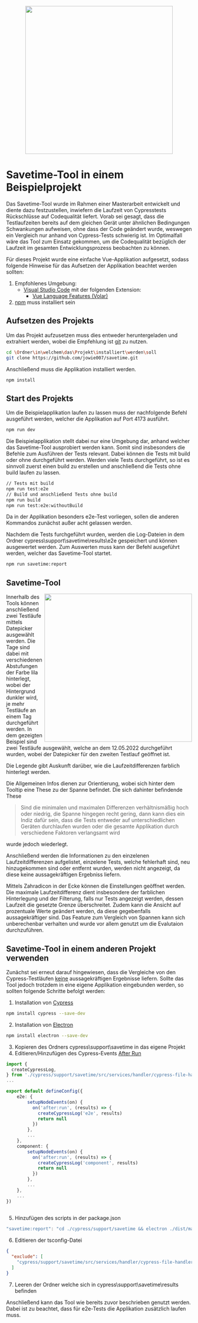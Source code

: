<p align="center">
   <img width="400" src="https://user-images.githubusercontent.com/90611576/214872753-5838b385-bb20-447e-baf6-2f6e6d414ce8.svg">
</p>

# Savetime-Tool in einem Beispielprojekt
Das Savetime-Tool wurde im Rahmen einer Masterarbeit entwickelt und diente dazu festzustellen, inwiefern die Laufzeit von Cypresstests Rückschlüsse auf Codequalität liefert. Vorab sei gesagt, dass die Testlaufzeiten bereits auf dem gleichen Gerät unter ähnlichen Bedingungen Schwankungen aufweisen, ohne dass der Code geändert wurde, weswegen ein Vergleich nur anhand von Cypress-Tests schwierig ist. Im Optimalfall wäre das Tool zum Einsatz gekommen, um die Codequalität bezüglich der Laufzeit im gesamten Entwicklungsprozess beobachten zu können.

Für dieses Projekt wurde eine einfache Vue-Applikation aufgesetzt, sodass folgende Hinweise für das Aufsetzen der Applikation beachtet werden sollten:
1. Empfohlenes Umgebung:
    * [Visual Studio Code](https://code.visualstudio.com/) mit der folgenden Extension:
        + [Vue Language Features (Volar)](https://marketplace.visualstudio.com/items?itemName=Vue.volar)
2. [npm](https://docs.npmjs.com/downloading-and-installing-node-js-and-npm) muss installiert sein

## Aufsetzen des Projekts
Um das Projekt aufzusetzen muss dies entweder heruntergeladen und extrahiert werden, wobei die Empfehlung ist [git](https://git-scm.com/) zu nutzen.
```sh
cd \Ordner\in\welchem\das\Projekt\installiert\werden\soll
git clone https://github.com/jowie007/savetime.git
```
Anschließend muss die Applikation installiert werden.
```sh
npm install
```

## Start des Projekts
Um die Beispielapplikation laufen zu lassen muss der nachfolgende Befehl ausgeführt werden, welcher die Applikation auf Port 4173 ausführt.
```sh
npm run dev
```
Die Beispielapplikation stellt dabei nur eine Umgebung dar, anhand welcher das Savetime-Tool ausprobiert werden kann. Somit sind insbesonders die Befehle zum Ausführen der Tests relevant. Dabei können die Tests mit build oder ohne durchgeführt werden. Werden viele Tests durchgeführt, so ist es sinnvoll zuerst einen build zu erstellen und anschließend die Tests ohne build laufen zu lassen.
```sh
// Tests mit build
npm run test:e2e
// Build und anschließend Tests ohne build
npm run build
npm run test:e2e:withoutBuild
```     
Da in der Applikation besonders e2e-Test vorliegen, sollen die anderen Kommandos zunächst außer acht gelassen werden.

Nachdem die Tests furchgeführt wurden, werden die Log-Dateien in dem Ordner cypress\support\savetime\results\e2e gespeichert und können ausgewertet werden. Zum Auswerten muss kann der Befehl ausgeführt werden, welcher das Savetime-Tool startet.
```sh
npm run savetime:report
```

## Savetime-Tool
<img align="right" width="400" src="https://user-images.githubusercontent.com/90611576/214844202-8f9d47d6-7915-416a-8e8b-0dbfcfa0d5a4.png">
Innerhalb des Tools können anschließend zwei Testläufe mittels Datepicker ausgewählt werden. Die Tage sind dabei mit verschiedenen Abstufungen der Farbe lila hinterlegt, wobei der Hintergrund dunkler wird, je mehr Testläufe an einem Tag durchgeführt werden. In dem gezeigten Beispiel sind zwei Testläufe ausgewählt, welche an dem 12.05.2022 durchgeführt wurden, wobei der Datepicker für den zweiten Testlauf geöffnet ist. 

Die Legende gibt Auskunft darüber, wie die Laufzeitdifferenzen farblich hinterlegt werden.

Die Allgemeinen Infos dienen zur Orientierung, wobei sich hinter dem Tooltip eine These zu der Spanne befindet. Die sich dahinter befindende These
> Sind die minimalen und maximalen Differenzen verhältnismäßig hoch oder niedrig, die Spanne hingegen recht gering, dann kann dies ein Indiz dafür sein, dass die Tests entweder auf unterschiedlichen Geräten durchlaufen wurden oder die gesamte Applikation durch verschiedene Faktoren verlangsamt wird

wurde jedoch wiederlegt.

Anschließend werden die Informationen zu den einzelenen Laufzeitdifferenzen aufgelistet, einzelene Tests, welche fehlerhaft sind, neu hinzugekommen sind oder entfernt wurden, werden nicht angezeigt, da diese keine aussagekräftigen Ergebniss liefern.

Mittels Zahradicon in der Ecke können die Einstellungen geöffnet werden. Die maximale Laufzeitdifferenz dient insbesondere der farblichen Hinterlegung und der Filterung, falls nur Tests angezeigt werden, dessen Laufzeit die gesetzte Grenze überschreitet. Zudem kann die Ansicht auf prozentuale Werte geändert werden, da diese gegebenfalls aussagekräftiger sind. Das Feature zum Vergleich von Spannen kann sich unberechenbar verhalten und wurde vor allem genutzt um die Evalutaion durchzuführen.

## Savetime-Tool in einem anderen Projekt verwenden
Zunächst sei erneut darauf hingewiesen, dass die Vergleiche von den Cypress-Testläufen <ins>keine</ins> aussagekräftigen Ergebnisse liefern. Sollte das Tool jedoch trotzdem in eine eigene Applikation eingebunden werden, so sollten folgende Schritte befolgt werden:
1. Installation von [Cypress](https://www.cypress.io/)
```sh
npm install cypress --save-dev
```
2. Installation von [Electron](https://www.electronjs.org/)
```sh
npm install electron --save-dev
```
3. Kopieren des Ordners cypress\support\savetime in das eigene Projekt
4. Editieren/Hinzufügen des Cypress-Events [After Run](https://docs.cypress.io/api/plugins/after-run-api)
```typescript
import {
  createCypressLog,
} from './cypress/support/savetime/src/services/handler/cypress-file-handler'
...

export default defineConfig({
    e2e: {
        setupNodeEvents(on) {
          on('after:run', (results) => {
            createCypressLog('e2e', results)
            return null
          })
        },
        ...
    },
    component: {
        setupNodeEvents(on) {
          on('after:run', (results) => {
            createCypressLog('component', results)
            return null
          })
        },
        ...
    },
    ...
})
  
```
5. Hinzufügen des scripts in der package.json
```typescript
"savetime:report": "cd ./cypress/support/savetime && electron ./dist/main.js"
```
6. Editieren der tsconfig-Datei
```json
{
  "exclude": [
    "cypress/support/savetime/src/services/handler/cypress-file-handler.ts",
  ]
}
```
7. Leeren der Ordner welche sich in cypress\support\savetime\results befinden

Anschließend kann das Tool wie bereits zuvor beschrieben genutzt werden. Dabei ist zu beachtet, dass für e2e-Tests die Applikation zusätzlich laufen muss.
